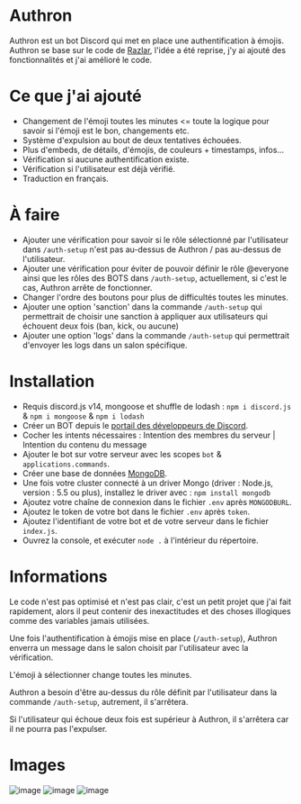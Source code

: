 # Authron
Authron est un bot Discord qui met en place une authentification à émojis.
Authron se base sur le code de [Razlar](https://www.youtube.com/@razlar2080), l'idée a été reprise, j'y ai ajouté des fonctionnalités et j'ai amélioré le code.

# Ce que j'ai ajouté
- Changement de l'émoji toutes les minutes <= toute la logique pour savoir si l'émoji est le bon, changements etc.
- Système d'expulsion au bout de deux tentatives échouées.
- Plus d'embeds, de détails, d'émojis, de couleurs + timestamps, infos...
- Vérification si aucune authentification existe.
- Vérification si l'utilisateur est déjà vérifié.
- Traduction en français.

# À faire
- Ajouter une vérification pour savoir si le rôle sélectionné par l'utilisateur dans `/auth-setup` n'est pas au-dessus de Authron / pas au-dessus de l'utilisateur.
- Ajouter une vérification pour éviter de pouvoir définir le rôle @everyone ainsi que les rôles des BOTS dans `/auth-setup`, actuellement, si c'est le cas, Authron arrête de fonctionner.
- Changer l'ordre des boutons pour plus de difficultés toutes les minutes.
- Ajouter une option 'sanction' dans la commande `/auth-setup` qui permettrait de choisir une sanction à appliquer aux utilisateurs qui échouent deux fois (ban, kick, ou aucune)
- Ajouter une option 'logs' dans la commande `/auth-setup` qui permettrait d'envoyer les logs dans un salon spécifique.


# Installation
- Requis discord.js v14, mongoose et shuffle de lodash : `npm i discord.js` & `npm i mongoose` & `npm i lodash`
- Créer un BOT depuis le [portail des développeurs de Discord](https://discord.com/developers/applications).
- Cocher les intents nécessaires : Intention des membres du serveur | Intention du contenu du message
- Ajouter le bot sur votre serveur avec les scopes `bot` & `applications.commands`.
- Créer une base de données [MongoDB](https://www.mongodb.com/fr-fr).
- Une fois votre cluster connecté à un driver Mongo (driver : Node.js, version : 5.5 ou plus), installez le driver avec : `npm install mongodb`
- Ajoutez votre chaîne de connexion dans le fichier `.env` après `MONGODBURL`.
- Ajoutez le token de votre bot dans le fichier `.env` après `token`.
- Ajoutez l'identifiant de votre bot et de votre serveur dans le fichier `index.js`.
- Ouvrez la console, et exécuter `node .` à l'intérieur du répertoire.

# Informations
Le code n'est pas optimisé et n'est pas clair, c'est un petit projet que j'ai fait rapidement, alors il peut contenir des inexactitudes et des choses illogiques comme des variables jamais utilisées.

Une fois l'authentification à émojis mise en place (`/auth-setup`), Authron enverra un message dans le salon choisit par l'utilisateur avec la vérification.

L'émoji à sélectionner change toutes les minutes.

Authron a besoin d'être au-dessus du rôle définit par l'utilisateur dans la commande `/auth-setup`, autrement, il s'arrêtera.

Si l'utilisateur qui échoue deux fois est supérieur à Authron, il s'arrêtera car il ne pourra pas l'expulser.

# Images

![image](https://github.com/arceusxx/authron/assets/96443442/64348348-856c-45c8-95e3-d0ea9e99862a)
![image](https://github.com/arceusxx/authron/assets/96443442/2590b452-9a0f-4e80-ac33-6877f9f6eeb2)
![image](https://github.com/arceusxx/authron/assets/96443442/935f4507-5186-4a36-ad5d-9ccb61c52ac1)

